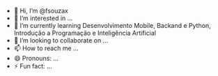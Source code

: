- 👋 Hi, I’m @fsouzax
- 👀 I’m interested in ...
- 🌱 I’m currently learning Desenvolvimento Mobile, Backand e Python, Introdução a Programação e Inteligência Artificial
- 💞️ I’m looking to collaborate on ...
- 📫 How to reach me ...
- 😄 Pronouns: ...
- ⚡ Fun fact: ...

<!---
fsouzax/fsouzax is a ✨ special ✨ repository because its `README.md` (this file) appears on your GitHub profile.
You can click the Preview link to take a look at your changes.
--->
